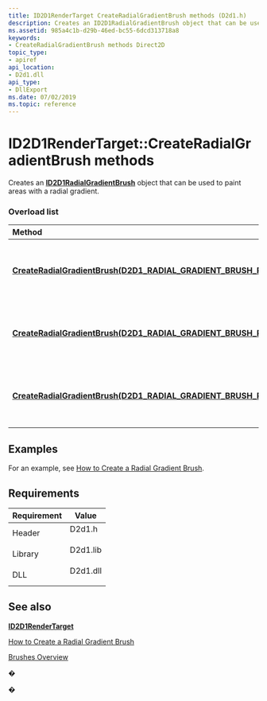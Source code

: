 ```yaml
---
title: ID2D1RenderTarget CreateRadialGradientBrush methods (D2d1.h)
description: Creates an ID2D1RadialGradientBrush object that can be used to paint areas with a radial gradient.
ms.assetid: 985a4c1b-d29b-46ed-bc55-6dcd313718a8
keywords:
- CreateRadialGradientBrush methods Direct2D
topic_type:
- apiref
api_location:
- D2d1.dll
api_type:
- DllExport
ms.date: 07/02/2019
ms.topic: reference
---
```


# ID2D1RenderTarget::CreateRadialGradientBrush methods

Creates an [**ID2D1RadialGradientBrush**](/windows/win32/api/d2d1/nn-d2d1-id2d1radialgradientbrush) object that can be used to paint areas with a radial gradient.

### Overload list



| Method                                                                                                                                                                                                                       | Description                                                                                                                                                                      |
|:-----------------------------------------------------------------------------------------------------------------------------------------------------------------------------------------------------------------------------|:---------------------------------------------------------------------------------------------------------------------------------------------------------------------------------|
| [**CreateRadialGradientBrush(D2D1\_RADIAL\_GRADIENT\_BRUSH\_PROPERTIES&,ID2D1GradientStopCollection\*,ID2D1RadialGradientBrush\*\*)**](/windows/win32/api/d2d1/nf-d2d1-id2d1rendertarget-createradialgradientbrush(constd2d1_radial_gradient_brush_properties__id2d1gradientstopcollection_id2d1radialgradientbrush))                            | Creates an [**ID2D1RadialGradientBrush**](/windows/win32/api/d2d1/nn-d2d1-id2d1radialgradientbrush) that contains the specified gradient stops, has no transform, and has a base opacity of 1.0. <br/> |
| [**CreateRadialGradientBrush(D2D1\_RADIAL\_GRADIENT\_BRUSH\_PROPERTIES&,D2D1\_BRUSH\_PROPERTIES&,ID2D1GradientStopCollection\*,ID2D1RadialGradientBrush\*\*)**](/windows/win32/api/d2d1/nf-d2d1-id2d1rendertarget-createradialgradientbrush(constd2d1_radial_gradient_brush_properties__constd2d1_brush_properties__id2d1gradientstopcollection_id2d1radialgradientbrush))   | Creates an [**ID2D1RadialGradientBrush**](/windows/win32/api/d2d1/nn-d2d1-id2d1radialgradientbrush) that contains the specified gradient stops and has the specified transform and base opacity. <br/> |
| [**CreateRadialGradientBrush(D2D1\_RADIAL\_GRADIENT\_BRUSH\_PROPERTIES\*,D2D1\_BRUSH\_PROPERTIES\*,ID2D1GradientStopCollection\*,ID2D1RadialGradientBrush\*\*)**](/windows/win32/api/d2d1/nf-d2d1-id2d1rendertarget-createradialgradientbrush(constd2d1_radial_gradient_brush_properties__constd2d1_brush_properties__id2d1gradientstopcollection_id2d1radialgradientbrush)) | Creates an [**ID2D1RadialGradientBrush**](/windows/win32/api/d2d1/nn-d2d1-id2d1radialgradientbrush) that contains the specified gradient stops and has the specified transform and base opacity. <br/> |



## Examples

For an example, see [How to Create a Radial Gradient Brush](how-to-create-a-radial-gradient-brush.md).

## Requirements



| Requirement | Value |
|--------------------|-------------------------------------------------------------------------------------|
| Header<br/>  | <dl> <dt>D2d1.h</dt> </dl>   |
| Library<br/> | <dl> <dt>D2d1.lib</dt> </dl> |
| DLL<br/>     | <dl> <dt>D2d1.dll</dt> </dl> |



## See also

<dl> <dt>

[**ID2D1RenderTarget**](/windows/win32/api/d2d1/nn-d2d1-id2d1rendertarget)
</dt> <dt>

[How to Create a Radial Gradient Brush](how-to-create-a-radial-gradient-brush.md)
</dt> <dt>

[Brushes Overview](direct2d-brushes-overview.md)
</dt> </dl>

�

�
